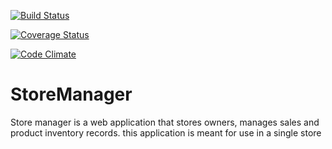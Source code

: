 [![Build Status](https://travis-ci.com/frankopkusianwar/StoreManager.svg?branch=bg-changesinendpoints-161503334)](https://travis-ci.com/frankopkusianwar/StoreManager)

[![Coverage Status](https://coveralls.io/repos/github/frankopkusianwar/StoreManager/badge.svg?branch=master)](https://coveralls.io/github/frankopkusianwar/StoreManager?branch=Develop)

[![Code Climate](https://codeclimate.com/github/codeclimate/codeclimate/badges/gpa.svg)](https://codeclimate.com/github/<frankopkusianwar>/<StoreManager>)

# StoreManager
Store manager is a web application that stores owners, manages sales and product inventory records. this application is meant for use in a single store

